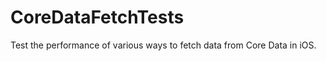CoreDataFetchTests
==================

Test the performance of various ways to fetch data from Core Data in iOS.